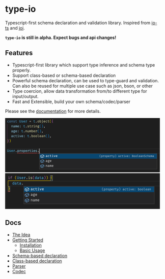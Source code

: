 # type-io

Typescript-first schema declaration and validation library. Inspired from [io-ts](https://www.npmjs.com/package/io-ts) and [joi](https://www.npmjs.com/package/joi).

**`type-io` is still in alpha. Expect bugs and api changes!**

## Features

- Typescript-first library which support type inference and schema type properly.
- Support class-based or schema-based declaration
- Powerful schema declaration, can be used to type-guard and validation. Can also be reused for multiple use case such as json, bson, or other
- Type coercion, allow data transformation from/to different type for input/output.
- Fast and Extensible, build your own schema/codec/parser

Please see the [documentation](#docs) for more details.

![inference](images/ts-object.png)
![inference](images/ts-type-guard.png)

## Docs

- [The Idea](docs/pages/01-the-idea.md)
- [Getting Started](docs/pages/02-getting-started.md)
  - [Installation](docs/pages/02-getting-started.md#installation)
  - [Basic Usage](docs/pages/02-getting-started.md#basic-usage)
- [Schema-based declaration](docs/pages/03-schema.md)
- [Class-based declaration](docs/pages/04-class.md)
- [Parser](docs/pages/05-parser.md)
- [Codec](docs/pages/06-codec.md)
